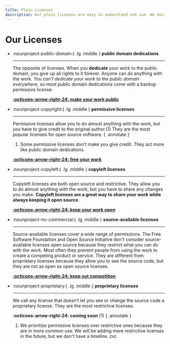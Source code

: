```yaml
---
title: Plain Licenses
description: Our plain licenses are easy to understand and use. We divide our licenses into public domain (dedications), permissive, copyleft, source-available, and proprietary.
---
```


# Our Licenses

<div class="grid cards" markdown>

-   :nounproject-public-domain:{ .lg .middle } __public domain dedications__

    ---

    The opposite of licenses. When you __dedicate__ your work to the public domain, you give up all rights to it forever. Anyone can do anything with the work. *You can't dedicate your work to the public domain everywhere*, so most public domain dedications come with a backup permissive license.

    __[:octicons-arrow-right-24: make your work public][public-domain]__

-   :nounproject-copyright:{ .lg .middle } __permissive licenses__

    ---

    Permissive licenses allow you to do almost anything with the work, but you have to give credit to the original author.(1) They are the most popular licenses for open source software.
    { .annotate }

    1. Some permissive licenses don't make you give credit. They act more like public domain dedications.

    __[:octicons-arrow-right-24: free your work][permissive]__

-   :nounproject-copyleft:{ .lg .middle } __copyleft licenses__

    ---

    Copyleft licenses are both open source and restrictive. They allow you to do almost anything with the work, but you have to share any changes you make. __Copyleft licenses are a great way to share your work while always keeping it open source__.

    __[:octicons-arrow-right-24: keep your work open][copyleft]__

-   :nounproject-no-commercial:{ .lg .middle } __source-available licenses__

    ---

    Source-available licenses cover a wide range of permissions. The Free Software Foundation and Open Source Initiative don't consider source-available licenses open source because they restrict what you can do with the work. Most often they prevent people from using the work to create a competing product or service. They are different from proprietary licenses because they allow you to see the source code, but they are not as open as open source licenses.

    __[:octicons-arrow-right-24: keep out competition][source-available]__

-   :nounproject-proprietary:{ .lg .middle } __proprietary licenses__

    ---

    We call any license that doesn't let you see or change the source code a proprietary license.
    They are the most restrictive licenses.

    __:octicons-arrow-right-24: coming soon__ (1)
    { .annotate }

    1.  We prioritize permissive licenses over restrictive ones because they are in more common use. We will be adding more restrictive licenses in the future, but we don't have a timeline.
 zxc

[copyleft]: copyleft/index.md "Plain License Copyleft Licenses"
[permissive]: permissive/index.md "Plain License Permissive Licenses"
[proprietary]: proprietary/index.md "Plain License Proprietary Licenses"
[public-domain]: public-domain/index.md "Plain License Public Domain Dedications"
[source-available]: source-available/index.md "Plain License Source-Available Licenses"
